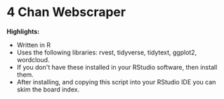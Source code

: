 # 4 Chan Webscraper

**Highlights:**
- Written in R
- Uses the following libraries: rvest, tidyverse, tidytext, ggplot2, wordcloud.
- If you don't have these installed in your RStudio software, then install them.
- After installing, and copying this script into your RStudio IDE you can skim the board index.
 

